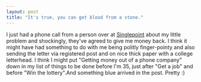 ```yaml
---
layout: post
title: "It's true, you can get blood from a stone."
---
```

I just had a phone call from a person over at [Singlepoint][1] about my little
problem and shockingly, they've agreed to give me money back. I think it might
have had something to do with me being politly finger-pointy and also sending
the letter via registered post and on nice thick paper with a college
letterhead. I think I might put "Getting money out of a phone company" down in
my list of things to be done before I'm 35, just after "Get a job" and before
"Win the lottery".And something blue arrived in the post. Pretty :)

   [1]: http://www.singlepoint4u.co.uk

